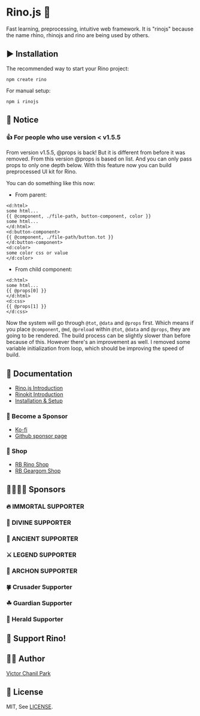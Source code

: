 # Rino.js 🦏

Fast learning, preprocessing, intuitive web framework. It is "rinojs" because the name rhino, rhinojs and rino are being used by others.

## ▶️ Installation

The recommended way to start your Rino project:

```
npm create rino
```

For manual setup:

```
npm i rinojs
```

## 📢 Notice

### 👍 For people who use version < v1.5.5

From version v1.5.5, @props is back! But it is different from before it was removed. From this version @props is based on list. And you can only pass props to only one depth below. With this feature now you can build preprocessed UI kit for Rino.

You can do something like this now:

- From parent:

```
<d:html>
some html...
{{ @component, ./file-path, button-component, color }}
some html...
</d:html>
<d:button-component>
{{ @component, ./file-path/button.tot }}
</d:button-component>
<d:color>
some color css or value
</d:color>
```

- From child component:

```
<d:html>
some html...
{{ @props[0] }}
</d:html>
<d:css>
{{ @props[1] }}
</d:css>
```

Now the system will go through `@tot`, `@data` and `@props` first. Which means if you place `@component`, `@md`, `@preload` within `@tot`, `@data` and `@props`, they are going to be rendered. The build process can be slightly slower than before because of this. However there's an improvement as well. I removed some variable initialization from loop, which should be improving the speed of build.

## 📖 Documentation

- [Rino.js Introduction](https://rinojs.org/documents/introduction.html)
- [Rinokit Introduction](https://rinojs.org/documents/rinokit.html)
- [Installation & Setup](https://rinojs.org/documents/installation.html)

### 👼 Become a Sponsor

- [Ko-fi](https://ko-fi.com/opdev1004)
- [Github sponsor page](https://github.com/sponsors/opdev1004)

### 🎁 Shop

- [RB Rino Shop](https://www.redbubble.com/shop/ap/149559711)
- [RB Geargom Shop](https://www.redbubble.com/people/Geargom/shop)

## 👨‍👩‍👧‍👦 **Sponsors**

### 🔥 **IMMORTAL SUPPORTER**

### 👼 **DIVINE SUPPORTER**

### 🎻 **ANCIENT SUPPORTER**

### ⚔ **LEGEND SUPPORTER**

### 🌲 **ARCHON SUPPORTER**

### 🍀 Crusader Supporter

### ☘ Guardian Supporter

### 🌱 Herald Supporter

## 💪 Support Rino!

## 👨‍💻 Author

[Victor Chanil Park](https://github.com/opdev1004)

## 💯 License

MIT, See [LICENSE](./LICENSE).
